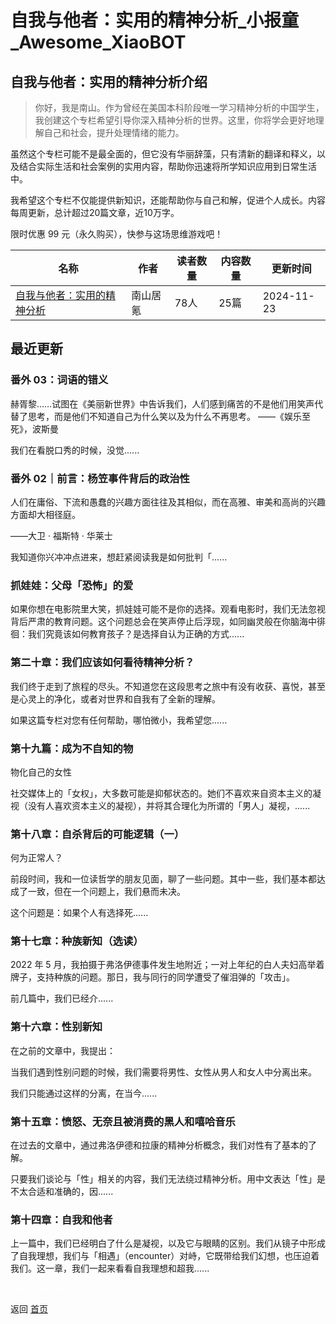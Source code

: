 # 自我与他者：实用的精神分析_小报童_Awesome_XiaoBOT

## 自我与他者：实用的精神分析介绍
> 你好，我是南山。作为曾经在美国本科阶段唯一学习精神分析的中国学生，我创建这个专栏希望引导你深入精神分析的世界。这里，你将学会更好地理解自己和社会，提升处理情绪的能力。    
    
虽然这个专栏可能不是最全面的，但它没有华丽辞藻，只有清新的翻译和释义，以及结合实际生活和社会案例的实用内容，帮助你迅速将所学知识应用到日常生活中。    
    
我希望这个专栏不仅能提供新知识，还能帮助你与自己和解，促进个人成长。内容每周更新，总计超过20篇文章，近10万字。    
    
限时优惠 99 元（永久购买），快参与这场思维游戏吧！  
  


|名称|作者|读者数量|内容数量|更新时间|
|---|---|---|---|---|
|[自我与他者：实用的精神分析](https://xiaobot.net/p/Psychoanalysis?refer=0b133df9-27dc-423b-8101-639049001c13)|南山居氪|78人|25篇|2024-11-23|

## 最近更新
### 番外 03：词语的错义

赫胥黎……试图在《美丽新世界》中告诉我们，人们感到痛苦的不是他们用笑声代替了思考，而是他们不知道自己为什么笑以及为什么不再思考。 ——《娱乐至死》，波斯曼

我们在看脱口秀的时候，没觉......

### 番外 02｜前言：杨笠事件背后的政治性

人们在庸俗、下流和愚蠢的兴趣方面往往及其相似，而在高雅、审美和高尚的兴趣方面却大相径庭。

——大卫 · 福斯特 · 华莱士

我知道你兴冲冲点进来，想赶紧阅读我是如何批判「......

### 抓娃娃：父母「恐怖」的爱

如果你想在电影院里大笑，抓娃娃可能不是你的选择。观看电影时，我们无法忽视背后严肃的教育问题。这个问题总会在笑声停止后浮现，如同幽灵般在你脑海中徘徊：我们究竟该如何教育孩子？是选择自认为正确的方式......

### 第二十章：我们应该如何看待精神分析？

我们终于走到了旅程的尽头。不知道您在这段思考之旅中有没有收获、喜悦，甚至是心灵上的净化，或者对世界和自我有了全新的理解。

如果这篇专栏对您有任何帮助，哪怕微小，我希望您......

### 第十九篇：成为不自知的物

物化自己的女性

社交媒体上的「女权」，大多数可能是抑郁状态的。她们不喜欢来自资本主义的凝视（没有人喜欢资本主义的凝视），并将其合理化为所谓的「男人」凝视，......

### 第十八章：自杀背后的可能逻辑（一）

何为正常人？

前段时间，我和一位读哲学的朋友见面，聊了一些问题。其中一些，我们基本都达成了一致，但在一个问题上，我们悬而未决。

这个问题是：如果个人有选择死......

### 第十七章：种族新知（选读）

2022 年 5 月，我拍摄于弗洛伊德事件发生地附近；一对上年纪的白人夫妇高举着牌子，支持种族的问题。那日，我与同行的同学遭受了催泪弹的「攻击」。

前几篇中，我们已经介......

### 第十六章：性别新知

在之前的文章中，我提出：

当我们遇到性别问题的时候，我们需要将男性、女性从男人和女人中分离出来。

我们只能通过这样的分离，在当今......

### 第十五章：愤怒、无奈且被消费的黑人和嘻哈音乐

在过去的文章中，通过弗洛伊德和拉康的精神分析概念，我们对性有了基本的了解。

只要我们谈论与「性」相关的内容，我们无法绕过精神分析。用中文表达「性」是不太合适和准确的，因......

### 第十四章：自我和他者

上一篇中，我们已经明白了什么是凝视，以及它与眼睛的区别。我们从镜子中形成了自我理想，我们与「相遇」（encounter）对峙，它既带给我们幻想，也压迫着我们。这一章，我们一起来看看自我理想和超我......


<a href="https://github.com/Reno9527/awesome-xiaobot" style="color: white; text-decoration: none;">awesome-xiaobot</a>

返回 [首页](../README.md)
